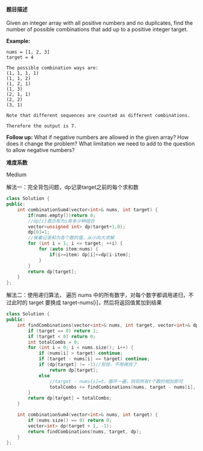 #### **题目描述**
Given an integer array with all positive numbers and no duplicates, find the number of possible combinations that add up to a positive integer target.

**Example:**

```
nums = [1, 2, 3]
target = 4

The possible combination ways are:
(1, 1, 1, 1)
(1, 1, 2)
(1, 2, 1)
(1, 3)
(2, 1, 1)
(2, 2)
(3, 1)

Note that different sequences are counted as different combinations.

Therefore the output is 7.
```

**Follow up:**
What if negative numbers are allowed in the given array?
How does it change the problem?
What limitation we need to add to the question to allow negative numbers?

**难度系数**  

Medium

解法一：完全背包问题，dp记录target之前的每个求和数

```c++
class Solution {
public:
    int combinationSum4(vector<int>& nums, int target) {
        if(nums.empty())return 0;
        //dp[i]表示和为i有多少种组合
        vector<unsigned int> dp(target+1,0);
        dp[0]=1;
        //挨着记录和为各个数的值，从小向大求解
        for (int i = 1; i <= target; ++i) {
            for (auto item:nums) {
                if(i>=item) dp[i]+=dp[i-item];
            }
        }
        return dp[target];
    }
};
```

解法二：使用递归算法， 遍历 nums 中的所有数字，对每个数字都调用递归，不过此时的 target 要换成 target-nums[i]，然后将返回值累加到结果 

```c++
class Solution {
public:
    int findCombinations(vector<int>& nums, int target, vector<int>& dp) {
        if (target == 0) return 1;
        if (target < 0) return 0;
        int totalCombs = 0;
        for (int i = 0; i < nums.size(); i++) {
            if (nums[i] > target) continue;
            if (target - nums[i] == target) continue;
            if (dp[target] != -1)//剪枝，不用再找了
                return dp[target];
            else
                //target - nums[i]=t，循环一遍，则将所有t个数的相加即可
                totalCombs += findCombinations(nums, target - nums[i], dp);
        }
        return dp[target] = totalCombs;
    }

    int combinationSum4(vector<int>& nums, int target) {
        if (nums.size() == 0) return 0;
        vector<int> dp(target + 1, -1);
        return findCombinations(nums, target, dp);
    }
};
```

